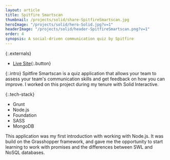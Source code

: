 ```yaml
---
layout: article
title: Spitfire Smartscan
thumbnail: /projects/solid/share-SpitfireSmartscan.jpg
heroImage: "/projects/solid/hero-Solid.jpg?v=1"
headerImage: "/projects/solid/header-SpitfireSmartscan.png?v=1"
order: 4
synopsis: A social-driven communication quiz by Spitfire
---
```

{:.externals}
 - [Live Site](http://spitfiresmartscan.org/){:.button}

{:.intro}
Spitfire Smartscan is a quiz application that allows your team to assess your team's communication skills and get feedback on how you can improve. I worked on this project during my tenure with Solid Interactive.

{:.tech-stack}
 - Grunt
 - Node.js
 - Foundation
 - SASS
 - MongoDB

This application was my first introduction with working with Node.js. It was build on the Grasshopper framework, and gave me the opportunity to start learning to work with promises and the differences between SWL and NoSQL databases.
